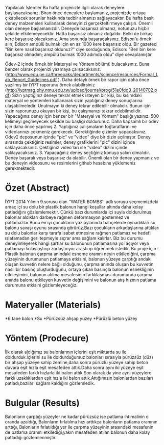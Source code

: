 Yapılacak İşlemler
Bu hafta projenizle ilgili olarak deneylere başlayacaksanız. Biran önce deneylere başlamanız, projenizde ortaya çıkabilecek sorunlar hakkında tedbir almanızı sağlayacaktır. Bu hafta basit deney malzemeleri kullanarak deneyinizi gerçekteltirmeye çalışın. Önemli olan deneye başlamanızdır. Deneyde başarısız olmanız, notunuzu hiçbir şekilde etkilemeyecektir. Hatta başarısız olmanız doğaldır. Belki de birkaç kere başarısız olacaksınız. Ama sonunda başaracaksınız. Edison'u örnek alın; Edison ampülü bulmak için en az 1000 kere başarısız oldu. Bir gazeteci "Bin kere nasıl başarısız oldunuz?" diye sorduğunda, Edison: "Ben bin kere başarısız olmadım; ampülü bulmak 1000 adımda oldu" diye cevaplamıştır.

Ödev-2 içinde örnek bir Materyal ve Yöntem bölümü bulacaksınız. Buna benzer olarak projenizi yazmaya çalışacaksınız. (http://www.edu.pe.ca/threeoaks/departments/science/resources/Formal_Lab_Report_Guidelines.pdf ). Daha detaylı örnek bir rapor için daha önce yazılmış bir IYPT raporunu örnek alabilirsiniz (http://iyptmag.phy.ntnu.edu.tw/upload/journal/prog/51e0fdd3_20140702.pdf) Sizin yaptığınız deneyi tekrar etmek isteyen bir kişi, bu kısımdaki materyal ve yöntemleri kullanarak sizin yaptığınız deney sonuçlarına ulaşabilmeledir. Unutmayın ki deney tekrar edilebilir olmalıdır. Bunun için sizin raporunuzu okuyan bir kişi, bu çalışmanızı tekrar edebilmelidir. Yapacağınız deney için benzer bir "Materyal ve Yöntem" başlığı yazınız. 500 kelimeyi geçmeyecek şekilde bu başlığı doldurunuz.
Daha kapsamlı bir ödev için daha önce yapılmış 2. Yaptığınız çalışmaların foğtaraflarını ve videolarınızı çekmeniz gerekecek. Gerektiğinde çizimler yapacaksınız. Odev2 deposunun içinde "pic" ve "video" diye bir dizin açılmıştır. Deney sırasında çektiğiniz resimler, deney grafiklerini "pic" dizini içinde saklayacaksınız. Çektiğiniz video'ları ise "video" dizini içinde saklayacaksınız. 3. Yapacağınız deney seçtiğiniz konuya yakın olmalıdır. Deney başaralı veya başarısız da olabilir. Önemli olan bir deney yapmanız ve bu deneyin videosunu ve resimlerini github hesabına yüklemeniz gerekmektedir.

# Özet (Abstract)
İYPT 2014 Yılının 9.sorusu olan ‘’WATER BOMBS’’ adlı soruyu seçmemizdeki amaç içi su dolu bir plastik balonun hangi koşullar altında daha kolay patladığını gözlemlemektir. Çünkü bazı durumlarda içi suyla doldurulmuş balonlar aldıkları darbeye rağmen deformasyon göstermez ve patlamazlar.Bunu en iyi çocukların yaz aylarında bahçelerde oynadıkları su balonu savaşı oyunu sırasında görürüz.Bazı çocukların arkadaşlarına attıkları su dolu balonlar karşı tarafa isabet etmesine rağmen patlamaz ve hedefi ıslatamadan geri tepmeyle sıçrar ama sağlam kalırlar. Biz bu durumu deneyimleyerek hangi şartlar su balonunun patlamasına yol açıyor veya patlamayı kolaylaştırıp zorlaştırıyor araştırıp öğrenmek istedik. Bu proje için : Plastik balonun çarpma anındaki esneme oranını neyin etkilediğini, çarpma yüzeyinin durumunun patlamaya etkisini, balonun yüzeye çarptığı andaki oluşan kuvvetin nelere bağlı olduğunu, çarpma anında oluşan bu kuvvetin nasıl bir basınç oluşturduğunu, ortaya çıkan basınçla balonun esnekliğinin etkileşimini, balonun atılma mesafesinin farklılaşması durumunda çarpma anında
balonu etkileyen kuvvetin değişimini ve balonun atış hızının patlama durumuna etkisini gözlemleyeceğiz.
# Materyaller (Materials)
*6 tane balon
*Su
*Pürüzsüz ahşap yüzey
*Pürüzlü beton yüzey

# Yöntem (Prodecure)
İlk olarak aldığımız su balonlarının içlerini eşit miktarda su ile doldurduk.İçlerini su ile doldurduğumuz balonları sırasıyla pürüzsüz (düz) bir ahşap yüzeye sahip zemine,daha sonra pürüzlü yüzeye sahip beton duvara eşit hızla eşit mesafeden attık.Daha sonra aynı iki yüzeye eşit mesafeden farklı hızlarla iki balon attık.Son olarak da yine aynı yüzeylere farklı uzaklıklardan eşit hızla iki balon attık.Attığımızın balonlardan bazıları patladı,bazıları sağlam kaldığını gözlemledik.

# Bulgular (Results)
Balonların çarptığı yüzeyler ne kadar pürüzsüz ise patlama ihtimalinin o oranda azaldığı,
Balonların fırlatılma hızı arttıkça balonların patlama oranının arttığı,
Balonların fırlatıldığı yer ile çarpma yüzeyinin arasındaki mesafenin de patlama oranını etkilediği,yakın mesafeden atılan balonun daha kolay patladığı gözlemlenmiştir.



